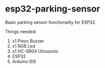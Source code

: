 # esp32-parking-sensor

Basic parking sensor functionality for ESP32.

Things needed:

1. x1 Piezo Buzzer
2. x1 RGB Led
3. x1 HC-SR04 Ultrasonic
4. ESP32
5. Arduino IDE
